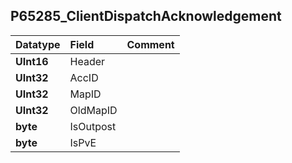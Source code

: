 ## P65285\_ClientDispatchAcknowledgement ##
| **Datatype** | **Field** | **Comment** |
|:-------------|:----------|:------------|
| **UInt16**   | Header    |             |
| **UInt32**   | AccID     |             |
| **UInt32**   | MapID     |             |
| **UInt32**   | OldMapID  |             |
| **byte**     | IsOutpost |             |
| **byte**     | IsPvE     |             |